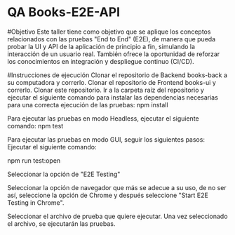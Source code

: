 # QA Books-E2E-API
#Objetivo
Este taller tiene como objetivo que se aplique los conceptos relacionados con las pruebas "End to End" (E2E), de manera que pueda probar la UI y API de la aplicación de principio a fin, simulando la interacción de un usuario real. También ofrece la oportunidad de reforzar los conocimientos en integración y despliegue continuo (CI/CD).


#Instrucciones de ejecución
Clonar el repositorio de Backend books-back a su computadora y correrlo.
Clonar el repositorio de Frontend books-ui y correrlo.
Clonar este repositorio.
Ir a la carpeta raíz del repositorio y ejecutar el siguiente comando para instalar las dependencias necesarias para una correcta ejecución de las pruebas:
npm install

Para ejecutar las pruebas en modo Headless, ejecutar el siguiente comando:
npm test

Para ejecutar las pruebas en modo GUI, seguir los siguientes pasos:
Ejecutar el siguiente comando:

npm run test:open

Seleccionar la opción de "E2E Testing"

Seleccionar la opción de navegador que más se adecue a su uso, de no ser así, seleccione la opción de Chrome y después seleccione "Start E2E Testing in Chrome".

Seleccionar el archivo de prueba que quiere ejecutar. Una vez seleccionado el archivo, se ejecutarán las pruebas.

